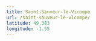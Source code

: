 ```yaml
---
title: Saint-Sauveur-le-Vicompe
url: /saint-sauveur-le-vicompe/
latitude: 49.383
longitude: -1.55
---
```

